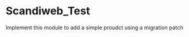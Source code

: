 Scandiweb_Test
===================

Implement this module to add a simple proudct using a migration patch